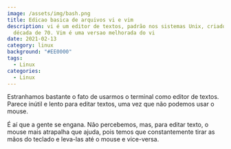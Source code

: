 ```yaml
---
image: /assets/img/bash.png
title: Edicao basica de arquivos vi e vim
description: vi é um editor de textos, padrão nos sistemas Unix, criado na
  década de 70. Vim é uma versao melhorada do vi
date: 2021-02-13
category: linux
background: "#EE0000"
tags:
  - Linux
categories:
  - Linux
---
```

Estranhamos bastante o fato de usarmos o terminal como editor de textos. Parece inútil e lento para editar textos, uma vez que não podemos usar o mouse. 

É aí que a gente se engana. Não percebemos, mas, para editar texto, o mouse mais atrapalha que ajuda, pois temos que constantemente tirar as mãos do teclado e leva-las até o mouse e vice-versa.